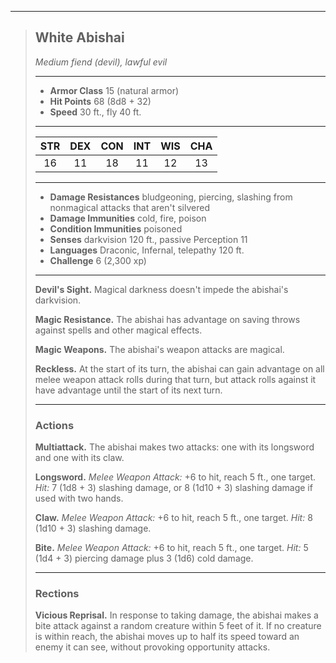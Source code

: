 ***
> ## White Abishai
> *Medium fiend (devil), lawful evil*
> 
> ***
> 
> - **Armor Class** 15 (natural armor)
> - **Hit Points** 68 (8d8 + 32)
> - **Speed** 30 ft., fly 40 ft.
> 
> ***
> 
> |STR|DEX|CON|INT|WIS|CHA|
> |:---:|:---:|:---:|:---:|:---:|:---:|
> |16|11|18|11|12|13|
> 
> ***
> 
> - **Damage Resistances** bludgeoning, piercing, slashing from nonmagical attacks that aren't silvered
> - **Damage Immunities** cold, fire, poison
> - **Condition Immunities** poisoned
> - **Senses** darkvision 120 ft., passive Perception 11
> - **Languages** Draconic, Infernal, telepathy 120 ft.
> - **Challenge** 6 (2,300 xp)
> 
> ***
> 
> **Devil's Sight.** Magical darkness doesn't impede the abishai's darkvision.
> 
> **Magic Resistance.** The abishai has advantage on saving throws against spells and other magical effects.
> 
> **Magic Weapons.** The abishai's weapon attacks are magical.
> 
> **Reckless.** At the start of its turn, the abishai can gain advantage on all melee weapon attack rolls during that turn, but attack rolls against it have advantage until the start of its next turn.
> 
> ***
> 
> ### Actions
> **Multiattack.** The abishai makes two attacks: one with its longsword and one with its claw.
> 
> **Longsword.** *Melee Weapon Attack:* +6 to hit, reach 5 ft., one target. *Hit:* 7 (1d8 + 3) slashing damage, or 8 (1d10 + 3) slashing damage if used with two hands.
> 
> **Claw.** *Melee Weapon Attack:* +6 to hit, reach 5 ft., one target. *Hit:* 8 (1d10 + 3) slashing damage.
> 
> **Bite.** *Melee Weapon Attack:* +6 to hit, reach 5 ft., one target. *Hit:* 5 (1d4 + 3) piercing damage plus 3 (1d6) cold damage.
> 
> ***
> 
> ### Rections
> **Vicious Reprisal.** In response to taking damage, the abishai makes a bite attack against a random creature within 5 feet of it. If no creature is within reach, the abishai moves up to half its speed toward an enemy it can see, without provoking opportunity attacks.